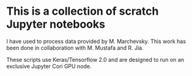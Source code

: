 # This is a collection of scratch Jupyter notebooks 

I have used
to process data provided by M. Marchevsky. This work has been done
in collaboration with M. Mustafa and R. Jia. 


These scripts use Keras/Tensorflow 2.0 and are designed to run
on an exclusive Jupyter Cori GPU node.
